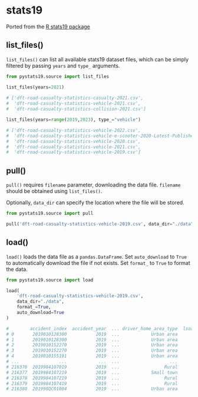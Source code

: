 # stats19

Ported from the [R stats19 package](https://github.com/ropensci/stats19)

## list_files()

`list_files()` can list all available stats19 dataset files, which can be simply filtered by passing `years` and `type_` arguments.

```python
from pystats19.source import list_files

list_files(years=2021)
 
# ['dft-road-casualty-statistics-casualty-2021.csv',
#  'dft-road-casualty-statistics-vehicle-2021.csv',
#  'dft-road-casualty-statistics-collision-2021.csv']

list_files(years=range(2019,2023), type_="vehicle")

# ['dft-road-casualty-statistics-vehicle-2022.csv',
#  'dft-road-casualty-statistics-vehicle-e-scooter-2020-Latest-Published-Year.csv',
#  'dft-road-casualty-statistics-vehicle-2020.csv',
#  'dft-road-casualty-statistics-vehicle-2021.csv',
#  'dft-road-casualty-statistics-vehicle-2019.csv']
```

## pull()

`pull()` requires `filename` parameter, downloading the data file. `filename` should be obtained using `list_files()`.  

Optionally, `data_dir` can specify the location where the file will be stored.

```python
from pystats19.source import pull

pull('dft-road-casualty-statistics-vehicle-2019.csv', data_dir="./data")
```

## load()

`load()` loads the data file as a `pandas.DataFrame`. Set `auto_download` to `True` to automatically download the file if not exists. Set `format_` to `True` to format the data.

```python
from pystats19.source import load

load(
    'dft-road-casualty-statistics-vehicle-2019.csv', 
    data_dir="./data",
    format_=True,
    auto_download=True
)

#        accident_index  accident_year  ... driver_home_area_type  lsoa_of_driver
# 0       2019010128300           2019  ...            Urban area              -1
# 1       2019010128300           2019  ...            Urban area              -1
# 2       2019010152270           2019  ...            Urban area              -1
# 3       2019010152270           2019  ...            Urban area              -1
# 4       2019010155191           2019  ...            Urban area              -1
# ...               ...            ...  ...                   ...             ...
# 216376  2019984107019           2019  ...                 Rural              -1
# 216377  2019984107219           2019  ...            Small town              -1
# 216378  2019984107219           2019  ...                 Rural              -1
# 216379  2019984107419           2019  ...                 Rural              -1
# 216380  201998QC01004           2019  ...            Urban area              -1
```